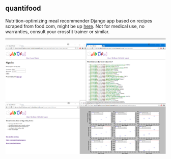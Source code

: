 ## quantifood

Nutrition-optimizing meal recommender Django app based on recipes scraped from food.com, 
might be up [here](https://quantifood-195407.appspot.com "QuantiFood").
Not for medical use, no warranties, consult your crossfit trainer or similar.


___
![UI image](https://github.com/juho2/quantifood/blob/master/fatso.png "A day in the life of Fatso")

